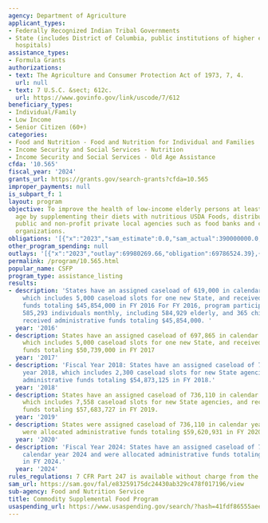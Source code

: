 ```yaml
---
agency: Department of Agriculture
applicant_types:
- Federally Recognized Indian Tribal Governments
- State (includes District of Columbia, public institutions of higher education and
  hospitals)
assistance_types:
- Formula Grants
authorizations:
- text: The Agriculture and Consumer Protection Act of 1973, 7, 4.
  url: null
- text: 7 U.S.C. &sect; 612c.
  url: https://www.govinfo.gov/link/uscode/7/612
beneficiary_types:
- Individual/Family
- Low Income
- Senior Citizen (60+)
categories:
- Food and Nutrition - Food and Nutrition for Individual and Families
- Income Security and Social Services - Nutrition
- Income Security and Social Services - Old Age Assistance
cfda: '10.565'
fiscal_year: '2024'
grants_url: https://grants.gov/search-grants?cfda=10.565
improper_payments: null
is_subpart_f: 1
layout: program
objective: To improve the health of low-income elderly persons at least 60 years of
  age by supplementing their diets with nutritious USDA Foods, distributed through
  public and non-profit private local agencies such as food banks and community action
  organizations.
obligations: '[{"x":"2023","sam_estimate":0.0,"sam_actual":390000000.0,"usa_spending_actual":69226327.63},{"x":"2024","sam_estimate":0.0,"sam_actual":389000000.0,"usa_spending_actual":71919672.53},{"x":"2025","sam_estimate":0.0,"sam_actual":393000000.0,"usa_spending_actual":37538800.43}]'
other_program_spending: null
outlays: '[{"x":"2023","outlay":69980269.66,"obligation":69786524.39},{"x":"2024","outlay":70951647.71,"obligation":71574009.42},{"x":"2025","outlay":25871152.59,"obligation":38968231.0}]'
permalink: /program/10.565.html
popular_name: CSFP
program_type: assistance_listing
results:
- description: 'States have an assigned caseload of 619,000 in calendar year 2016,
    which includes 5,000 caseload slots for one new State, and received administrative
    funds totaling $45,854,000 in FY 2016 For FY 2016, program participation averaged
    585,293 individuals monthly, including 584,929 elderly, and 365 children. States
    received administrative funds totaling $45,854,000. '
  year: '2016'
- description: States have an assigned caseload of 697,865 in calendar year 2017,
    which includes 5,000 caseload slots for one new State, and received administrative
    funds totaling $50,739,000 in FY 2017
  year: '2017'
- description: 'Fiscal Year 2018: States have an assigned caseload of 728,552 in calendar
    year 2018, which includes 2,300 caseload slots for new State agencies, and received
    administrative funds totaling $54,873,125 in FY 2018.'
  year: '2018'
- description: States have an assigned caseload of 736,110 in calendar year 2019,
    which includes 7,558 caseload slots for new State agencies, and received administrative
    funds totaling $57,683,727 in FY 2019.
  year: '2019'
- description: States were assigned caseload of 736,110 in calendar year 2020 and
    were allocated administrative funds totaling $59,620,931 in FY 2020.
  year: '2020'
- description: 'Fiscal Year 2024: States have an assigned caseload of 731,933 in the
    calendar year 2024 and were allocated administrative funds totaling $72,969,937
    in FY 2024.'
  year: '2024'
rules_regulations: 7 CFR Part 247 is available without charge from the Department.
sam_url: https://sam.gov/fal/e83259175dc24430ab329c478f017196/view
sub-agency: Food and Nutrition Service
title: Commodity Supplemental Food Program
usaspending_url: https://www.usaspending.gov/search/?hash=41fdf86555aeec1c5bf1289b8bb9c757
---
```

